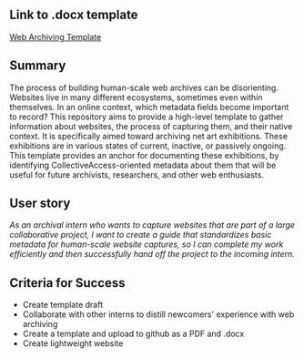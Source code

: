 ## Link to .docx template
[Web Archiving Template](https://github.com/claire-a-fox/Web-Archiving-Template/blob/master/20181210_template.docx)
## Summary
The process of building human-scale web archives can be disorienting. Websites live in many different ecosystems, sometimes even within themselves. In an online context, which metadata fields become important to record? This repository aims to provide a high-level template to gather information about websites, the process of capturing them, and their native context.  It is specifically aimed toward archiving net art exhibitions. These exhibitions are in various states of current, inactive, or passively ongoing. This template provides an anchor for documenting these exhibitions, by identifying CollectiveAccess-oriented metadata about them that will be useful for future archivists, researchers, and other web enthusiasts.
## User story
_As an archival intern who wants to capture websites that are part of a large collaborative project, I want to create a guide that standardizes basic metadata for human-scale website captures, so I can complete my work efficiently and then successfully hand off the project to the incoming intern._
## Criteria for Success
  * Create template draft
  * Collaborate with other interns to distill newcomers' experience with web archiving
  * Create a template and upload to github as a PDF and .docx
  * Create lightweight website

